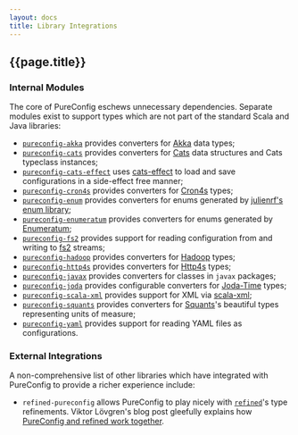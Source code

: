 ```yaml
---
layout: docs
title: Library Integrations
---
```


## {{page.title}}

### Internal Modules

The core of PureConfig eschews unnecessary dependencies. Separate modules exist to support types which are not part of the standard Scala and Java libraries:

- [`pureconfig-akka`](https://github.com/pureconfig/pureconfig/tree/master/modules/akka) provides converters for [Akka](http://akka.io/) data types;
- [`pureconfig-cats`](https://github.com/pureconfig/pureconfig/tree/master/modules/cats) provides converters for [Cats](http://typelevel.org/cats/) data structures and Cats typeclass instances;
- [`pureconfig-cats-effect`](https://github.com/pureconfig/pureconfig/tree/master/modules/cats-effect) uses [cats-effect](https://github.com/typelevel/cats-effect) to load and save configurations in a side-effect free manner;
- [`pureconfig-cron4s`](https://github.com/pureconfig/pureconfig/tree/master/modules/cron4s) provides converters for [Cron4s](https://alonsodomin.github.io/cron4s/) types;
- [`pureconfig-enum`](https://github.com/pureconfig/pureconfig/tree/master/modules/enum) provides converters for enums generated by [julienrf's enum library](https://github.com/julienrf/enum);
- [`pureconfig-enumeratum`](https://github.com/pureconfig/pureconfig/tree/master/modules/enumeratum) provides converters for enums generated by [Enumeratum](https://github.com/lloydmeta/enumeratum);
- [`pureconfig-fs2`](https://github.com/pureconfig/pureconfig/tree/master/modules/fs2) provides support for reading configuration from and writing to [fs2](https://github.com/functional-streams-for-scala/fs2/) streams;
- [`pureconfig-hadoop`](https://github.com/pureconfig/pureconfig/tree/master/modules/hadoop) provides converters for [Hadoop](http://hadoop.apache.org//) types;
- [`pureconfig-http4s`](https://github.com/pureconfig/pureconfig/tree/master/modules/http4s) provides converters for [Http4s](http://http4s.org/) types;
- [`pureconfig-javax`](https://github.com/pureconfig/pureconfig/tree/master/modules/javax) provides converters for classes in `javax` packages;
- [`pureconfig-joda`](https://github.com/pureconfig/pureconfig/tree/master/modules/joda) provides configurable converters for [Joda-Time](http://www.joda.org/joda-time/) types;
- [`pureconfig-scala-xml`](https://github.com/pureconfig/pureconfig/tree/master/modules/scala-xml) provides support for XML via [scala-xml](https://github.com/scala/scala-xml);
- [`pureconfig-squants`](https://github.com/pureconfig/pureconfig/tree/master/modules/squants) provides converters for [Squants](http://www.squants.com/)'s beautiful types representing units of measure;
- [`pureconfig-yaml`](https://github.com/pureconfig/pureconfig/tree/master/modules/yaml) provides support for reading YAML files as configurations.

### External Integrations

A non-comprehensive list of other libraries which have integrated with PureConfig to provide a richer experience include:

- `refined-pureconfig` allows PureConfig to play nicely with [`refined`](https://github.com/fthomas/refined/)'s type refinements. Viktor Lövgren's blog post gleefully explains how [PureConfig and refined work together](https://blog.vlovgr.se/posts/2016-12-24-refined-configuration.html).
